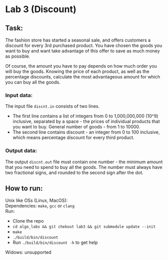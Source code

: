 # Lab 3 (Discount)
## Task:  
The fashion store has started a seasonal sale, and offers customers a discount for every 3rd purchased product. You have chosen the goods you want to buy and want take advantage of this offer to save as much money as possible.  

Of course, the amount you have to pay depends on how much order you will buy the goods. Knowing the price of each product, as well as the percentage discounts, calculate the most advantageous amount for which you can buy all the goods.  

### Input data:  
The input file `discnt.in` consists of two lines.  
 - The first line contains a list of integers from 0 to 1,000,000,000 (10^9) inclusive, separated by a space - the prices of individual products that you want to buy. General number of goods - from 1 to 10000.  
 - The second line contains discount - an integer from 0 to 100 inclusive, which means percentage discount for every third product.  

### Output data:  
The output `discnt.out` file must contain one number - the minimum amount that you need to spend to buy all the goods. The number must always have two fractional signs, and rounded to the second sign after the dot.  

## How to run:  
Unix like OSs (Linux, MacOS):  
Dependencies: `make`, `gcc` or `clang`  
Run:  
 - Clone the repo  
 - `cd algo_labs && git chekout lab3 && git submodule update --init`  
 - `make`  
 - `./build/bin/discount`
 - Run `./build/bin/discount -h` to get help

Widows: unsupported  

